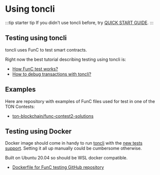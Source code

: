 # Using toncli

:::tip starter tip
If you didn't use toncli before, try [QUICK START GUIDE](https://github.com/disintar/toncli/blob/master/docs/quick_start_guide.md).
:::

## Testing using toncli

toncli uses FunC to test smart contracts.

Right now the best tutorial describing testing using toncli is:
* [How FunC test works?](https://github.com/disintar/toncli/blob/master/docs/advanced/func_tests_new.md)
* [How to debug transactions with toncli?](https://github.com/disintar/toncli/blob/master/docs/advanced/transaction_debug.md)

## Examples

Here are repository with examples of FunC files used for test in one of the TON Contests:
* [ton-blockchain/func-contest2-solutions](https://github.com/ton-blockchain/func-contest2-solutions)

## Testing using Docker

Docker image should come in handy to run [toncli](https://github.com/disintar/toncli) with the [new tests support](https://github.com/disintar/toncli/blob/master/docs/advanced/func_tests_new.md). Setting it all up manually could be cumbersome otherwise.

Built on Ubuntu 20.04 so should be WSL docker compatible.

* [Dockerfile for FunC testing GitHub repository](https://github.com/Trinketer22/func_docker)